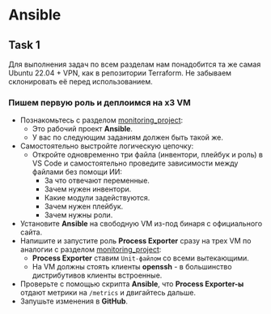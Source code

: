 # Ansible

## Task 1

Для выполнения задач по всем разделам нам понадобится та же самая Ubuntu 22.04 + VPN, как в репозитории Terraform. Не забываем склонировать её перед использованием. 

### Пишем первую роль и деплоимся на x3 VM

- Познакомьтесь с разделом [monitoring_project](https://github.com/lamjob1993/ansible-monitoring/tree/main/ansible/tasks/monitoring_project):
  - Это рабочий проект **Ansible**.
  - У вас по следующим заданиям должен быть такой же.
- Самостоятельно выстройте логическую цепочку:
  - Откройте одновременно три файла (инвентори, плейбук и роль) в VS Code и самостоятельно проведите зависимости между файлами без помощи ИИ:
    - За что отвечают переменные.
    - Зачем нужен инвентори.
    - Какие модули задействуются.
    - Зачем нужен плейбук.
    - Зачем нужны роли.
- Установите **Ansible** на свободную VM из-под бинаря с официального сайта.
- Напишите и запустите роль **Process Exporter** сразу на трех VM по аналогии с разделом [monitoring_project](https://github.com/lamjob1993/ansible-monitoring/tree/main/ansible/tasks/monitoring_project):
  - **Process Exporter** ставим `Unit-файлом` со всеми вытекающими.
  - На VM должны стоять клиенты **openssh** - в большинство дистрибутивов клиенты встроенные.
- Проверьте с помощью скрипта **Ansible**, что **Process Exporter-ы** отдают метрики на `/metrics` и двигайтесь дальше.
- Запушьте изменения в **GitHub**.
